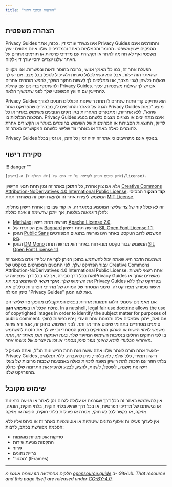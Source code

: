 ```yaml
---
title: "הודעות וכתבי ויתור"
---
```


## הצהרה משפטית

Privacy Guides אינו משרד עורכי דין. ככזה, אתר Privacy Guides והתורמים אינם מספקים ייעוץ משפטי. החומר וההמלצות באתר ובמדריכים שלנו אינם מהווים ייעוץ משפטי ואף לא תרומה לאתר או תקשורת עם מדריכי פרטיות או תורמים אחרים על האתר שלנו יוצרים יחסי עורך דין-לקוח.

הפעלת אתר זה, כמו כל מאמץ אנושי, כרוכה בחוסר ודאות ובפשרות. אנו מקווים שהאתר הזה יעזור, אבל הוא עשוי לכלול טעויות ולא יכול לטפל בכל מצב. אם יש לך שאלות כלשהן לגבי מצבך, אנו ממליצים לך לעשות מחקר משלך, לחפש מומחים אחרים ולהשתתף בדיונים עם קהילת Privacy Guides. אם יש לך שאלות משפטיות, עליך להתייעץ עם היועץ המשפטי שלך לפני שתמשיך הלאה.

Privacy Guides הוא פרויקט קוד פתוח שנתרם לו תחת רישיונות הכוללים תנאים לצורך הגנה על האתר והתורמים לו, מבהירים שהפרויקט ואתר Privacy Guides מוצע "כמות שהוא", ללא אחריות, ומתנערים מאחריות בגין נזקים הנובעים משימוש באתר או כל המלצות הכלולות בו. Privacy Guides אינם מתחייבים או מציגים מצגים כלשהם בנוגע לדיוק, התוצאות הסבירות או המהימנות של השימוש בחומרים באתר או הקשורים אחרת לחומרים כאלה באתר או באתרי צד שלישי כלשהם המקושרים באתר זה.

Privacy Guides בנוסף אינם מתחייבים כי אתר זה יהיה זמין כל הזמן, או זמין בכלל.

## סקירת רישוי

!!! danger ""

    להלן סיכום הניתן לקריאה על ידי אדם של (ולא תחליף ל) ה-[רישיון](/license).

אלא אם צוין אחרת, כל ה**תוכן** באתר זה זמין תחת תנאי הרישיון [Creative Commons Attribution-NoDerivatives 4.0 International Public License](https://github.com/privacyguides/privacyguides.org/blob/main/LICENSE). **קוד המקור** הבסיסי המשמש ליצירת אתר זה ולהצגת תוכן זה משוחרר תחת [MIT License](https://github.com/privacyguides/privacyguides.org/tree/main/LICENSE-CODE).

זה לא כולל קוד של צד שלישי המוטמע במאגר זה, או קוד שבו צוין אחרת רישיון מחליף. להלן דוגמאות בולטות, אך ייתכן שרשימה זו אינה כוללת:

* [MathJax](https://github.com/privacyguides/privacyguides.org/blob/main/theme/assets/javascripts/mathjax.js) מורשה תחת רישיון [Apache License 2.0](https://github.com/privacyguides/privacyguides.org/blob/main/docs/assets/javascripts/LICENSE.mathjax.txt).
* גופן הכותרת של [Bagnard](https://github.com/privacyguides/brand/tree/main/WOFF/bagnard) מורשה תחת רישיון [SIL Open Font License 1.1](https://github.com/privacyguides/brand/blob/main/WOFF/bagnard/LICENSE.txt).
* הגופן [Public Sans](https://github.com/privacyguides/brand/tree/main/WOFF/public_sans) המשמש לרוב הטקסט באתר הינו מורשה בתנאים המפורטים [כאן](https://github.com/privacyguides/brand/blob/main/WOFF/public_sans/LICENSE.txt).
* הגופן [DM Mono](https://github.com/privacyguides/brand/tree/main/WOFF/dm_mono) המשמש עבור טקסט מונו-רווח באתר הוא מורשה תחת [SIL Open Font License 1.1](https://github.com/privacyguides/brand/blob/main/WOFF/dm_mono/LICENSE.txt).

משמעות הדבר היא שאתה יכול להשתמש בתוכן הניתן לקריאה על ידי אדם במאגר זה עבור הפרויקט שלך, לפי התנאים המפורטים בטקסט של Creative Commons Attribution-NoDerivatives 4.0 International Public License. אתה רשאי לעשות זאת בכל דרך סבירה, אך לא בכל דרך שמציעה שPrivacy Guides מאשרים אותך או את השימוש שלך. **אינך רשאי** להשתמש במיתוג Privacy Guides בפרויקט שלך ללא אישור מפורש מפרויקט זה. סימני המסחר של המותג של מדריכי הפרטיות כוללים את סימן המילה "Privacy Guides" ואת לוגו המגן.

אנו מאמינים שסמלי הלוגו ותמונות אחרות ב`נכסים` המתקבלים מספקי צד שלישי הם נחלת הכלל או ב**שימוש הוגן**. In a nutshell, legal [fair use doctrine](https://copyright.gov/fair-use/more-info.html) allows the use of copyrighted images in order to identify the subject matter for purposes of public comment. עם זאת, ייתכן שסמלים אלה ותמונות אחרות עדיין יהיו כפופות לחוקי סימנים מסחריים בתחומי שיפוט אחד או יותר. לפני השימוש בתוכן זה, אנא ודא שהוא משמש לזיהוי הישות או הארגון המחזיקים בסימן המסחרי וכי יש לך את הזכות להשתמש בו לפי החוקים החלים בנסיבות השימוש המיועד שלך. *בעת העתקת תוכן מאתר זה, אתה האחראי הבלעדי לוודא שאינך מפר סימן מסחרי או זכויות יוצרים של מישהו אחר.*

כאשר אתה תורם לאתר שלנו אתה עושה זאת תחת הרישיונות הנ"ל, ואתה מעניק ל-Privacy Guides רישיון תמידי, כלל עולמי, לא בלעדי, ניתן להעברה, ללא תמלוגים, בלתי חוזר עם הזכות לתת רישיון משנה לזכויות כאלה באמצעות שכבות מרובות של בעלי רישיונות משנה., לשכפל, לשנות, להציג, לבצע ולהפיץ את התרומה שלך כחלק מהפרויקט שלנו.

## שימוש מקובל

אין להשתמש באתר זה בכל דרך שגורמת או עלולה לגרום נזק לאתר או פגיעה בזמינות או נגישותם של מדריכי הפרטיות, או בכל דרך שהיא בלתי חוקית, בלתי חוקית, הונאה, מזיקה, או בקשר לכל לא חוקי, מטרה או פעילות בלתי חוקית, הונאה או מזיקה.

אין לערוך פעילויות איסוף נתונים שיטתיות או אוטומטיות באתר זה או ביחס אליו ללא הסכמה מפורשת בכתב, לרבות:

* סריקות אוטומטיות מוגזמות
* התקפות מניעת שירות
* גירוד
* כריית נתונים
* 'מסגור' (IFrames)

---

*חלקים מההודעה הזו עצמה אומצו מ [opensource.guide](https://github.com/github/opensource.guide/blob/master/notices.md) ב- GitHub. That resource and this page itself are released under [CC-BY-4.0](https://creativecommons.org/licenses/by-sa/4.0).*
